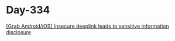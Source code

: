 # Day-334

[[Grab Android/iOS] Insecure deeplink leads to sensitive information disclosure](https://hackerone.com/reports/401793)
